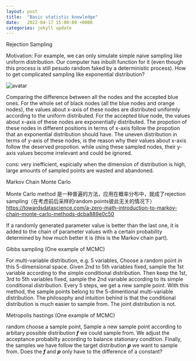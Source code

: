 ```yaml
---
layout: post
title:  "Basic statistic knowledge"
date:   2022-04-17 15:00:00 +0000
categories: jekyll update
---
```


Rejection Sampling

Motivation:
For example, we can only simulate simple naive sampling like uniform distribution. Our computer has inbuilt function for it (even though this process is still pesudo random faked by a deterministic process).  How to get complicated sampling like exponential distribution? 

![avatar](./Image/Rejection_Sampling.png)

Comparing the difference between all the nodes and the accepted blue ones. For the whole set of black nodes (all the blue nodes and orange nodes), the values about x-axis of these nodes are distributed uniformly according to the uniform distributed. For the accepted blue node, the values about x-axis of these nodes are exponentially distributed. The propotion of these nodes in different positions in terms of x-axis follow the propotion that an exponential distribution should have. The uneven distribution in terms of y-axis of these nodes, is the reason why their values about x-axis follow the deserved propotion. while using these sampled nodes, their y-axis values become irrelevant and could be ignored.

cons: very inefficient, espicially when the dimension of distribution is high, large amounts of sampled points are wasted and abandoned.



Markov Chain Monte Carlo 

Monte Carlo method 是一种普遍的方法，应用在概率分布中，就成了rejection sampling（在考虑前后采样的random points彼此无关的情况下）
https://towardsdatascience.com/a-zero-math-introduction-to-markov-chain-monte-carlo-methods-dcba889e0c50


 If a randomly generated parameter value is better than the last one, it is added to the chain of parameter values with a certain probability determined by how much better it is (this is the Markov chain part).




Gibbs sampling (One example of MCMC)

For multi-variable distribution, e.g. 5 variables, Choose a random point in this 5-dimensional space. Given 2nd to 5th variables fixed, sample the 1st variable according to the simple conditional distribution. Then keep the 1st, 3rd to 5th variables fixed, sample the 2nd variable according to its simple conditional distribution. Every 5 steps, we get a new sample point. With this method, the sample points belong to the 5-dimentional multi-variable distribution.
The philosophy and intuition behind is that the conditional distribution is much easier to sample from. The joint distribution is not.


Metropolis hastings (One example of MCMC)

random choose a sample point, Sample a new sample point according to arbitary possible distribution ***f*** we could sample from. We adjust the acceptance probabilty according to balance stationary condition. Finally, the samples we have follow the target distribution ***p*** we want to sample from. Does the ***f*** and ***p*** only have to the difference of a constant?
